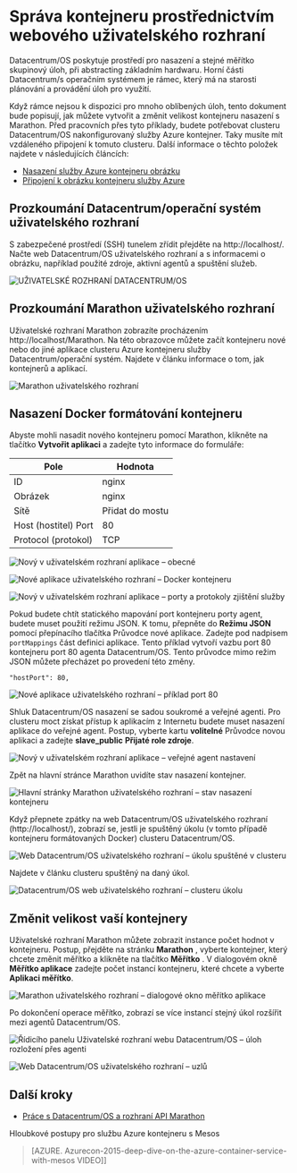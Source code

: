 <properties
   pageTitle="Azure Správa kontejneru kontejneru služby prostřednictvím webového uživatelského rozhraní | Microsoft Azure"
   description="Nasazení kontejnery ke službě clusteru kontejneru služby Azure pomocí webového Marathon uživatelského rozhraní."
   services="container-service"
   documentationCenter=""
   authors="neilpeterson"
   manager="timlt"
   editor=""
   tags="acs, azure-container-service"
   keywords="Docker, kontejnerů, Micro služby, Mesos, Azure"/>

<tags
   ms.service="container-service"
   ms.devlang="na"
   ms.topic="get-started-article"
   ms.tgt_pltfrm="na"
   ms.workload="na"
   ms.date="09/19/2016"
   ms.author="timlt"/>

# <a name="container-management-through-the-web-ui"></a>Správa kontejneru prostřednictvím webového uživatelského rozhraní

Datacentrum/OS poskytuje prostředí pro nasazení a stejné měřítko skupinový úloh, při abstracting základním hardwaru. Horní části Datacentrum/s operačním systémem je rámec, který má na starosti plánování a provádění úloh pro využití.

Když rámce nejsou k dispozici pro mnoho oblíbených úloh, tento dokument bude popisují, jak můžete vytvořit a změnit velikost kontejneru nasazení s Marathon. Před pracovních přes tyto příklady, budete potřebovat clusteru Datacentrum/OS nakonfigurovaný služby Azure kontejner. Taky musíte mít vzdáleného připojení k tomuto clusteru. Další informace o těchto položek najdete v následujících článcích:

- [Nasazení služby Azure kontejneru obrázku](container-service-deployment.md)
- [Připojení k obrázku kontejneru služby Azure](container-service-connect.md)

## <a name="explore-the-dcos-ui"></a>Prozkoumání Datacentrum/operační systém uživatelského rozhraní

S zabezpečené prostředí (SSH) tunelem zřídit přejděte na http://localhost/. Načte web Datacentrum/OS uživatelského rozhraní a s informacemi o obrázku, například použité zdroje, aktivní agentů a spuštění služeb.

![UŽIVATELSKÉ ROZHRANÍ DATACENTRUM/OS](media/dcos/dcos2.png)

## <a name="explore-the-marathon-ui"></a>Prozkoumání Marathon uživatelského rozhraní

Uživatelské rozhraní Marathon zobrazíte procházením http://localhost/Marathon. Na této obrazovce můžete začít kontejneru nové nebo do jiné aplikace clusteru Azure kontejneru služby Datacentrum/operační systém. Najdete v článku informace o tom, jak kontejnerů a aplikací.  

![Marathon uživatelského rozhraní](media/dcos/dcos3.png)

## <a name="deploy-a-docker-formatted-container"></a>Nasazení Docker formátování kontejneru

Abyste mohli nasadit nového kontejneru pomocí Marathon, klikněte na tlačítko **Vytvořit aplikaci** a zadejte tyto informace do formuláře:

Pole           | Hodnota
----------------|-----------
ID              | nginx
Obrázek           | nginx
Sítě         | Přidat do mostu
Host (hostitel) Port       | 80
Protocol (protokol)        | TCP

![Nový v uživatelském rozhraní aplikace – obecné](media/dcos/dcos4.png)

![Nové aplikace uživatelského rozhraní – Docker kontejneru](media/dcos/dcos5.png)

![Nový v uživatelském rozhraní aplikace – porty a protokoly zjištění služby](media/dcos/dcos6.png)

Pokud budete chtít statického mapování port kontejneru porty agent, budete muset použití režimu JSON. K tomu, přepněte do **Režimu JSON** pomocí přepínacího tlačítka Průvodce nové aplikace. Zadejte pod nadpisem `portMappings` část definici aplikace. Tento příklad vytvoří vazbu port 80 kontejneru port 80 agenta Datacentrum/OS. Tento průvodce mimo režim JSON můžete přecházet po provedení této změny.

```none
"hostPort": 80,
```

![Nové aplikace uživatelského rozhraní – příklad port 80](media/dcos/dcos13.png)

Shluk Datacentrum/OS nasazení se sadou soukromé a veřejné agenti. Pro clusteru moct získat přístup k aplikacím z Internetu budete muset nasazení aplikace do veřejné agent. Postup, vyberte kartu **volitelné** Průvodce novou aplikaci a zadejte **slave_public** **Přijaté role zdroje**.

![Nový v uživatelském rozhraní aplikace – veřejné agent nastavení](media/dcos/dcos14.png)

Zpět na hlavní stránce Marathon uvidíte stav nasazení kontejner.

![Hlavní stránky Marathon uživatelského rozhraní – stav nasazení kontejneru](media/dcos/dcos7.png)

Když přepnete zpátky na web Datacentrum/OS uživatelského rozhraní (http://localhost/), zobrazí se, jestli je spuštěný úkolu (v tomto případě kontejneru formátovaných Docker) clusteru Datacentrum/OS.

![Web Datacentrum/OS uživatelského rozhraní – úkolu spuštěné v clusteru](media/dcos/dcos8.png)

Najdete v článku clusteru spuštěný na daný úkol.

![Datacentrum/OS web uživatelského rozhraní – clusteru úkolu](media/dcos/dcos9.png)

## <a name="scale-your-containers"></a>Změnit velikost vaší kontejnery

Uživatelské rozhraní Marathon můžete zobrazit instance počet hodnot v kontejneru. Postup, přejděte na stránku **Marathon** , vyberte kontejner, který chcete změnit měřítko a klikněte na tlačítko **Měřítko** . V dialogovém okně **Měřítko aplikace** zadejte počet instancí kontejneru, které chcete a vyberte **Aplikaci měřítko**.

![Marathon uživatelského rozhraní – dialogové okno měřítko aplikace](media/dcos/dcos10.png)

Po dokončení operace měřítko, zobrazí se více instancí stejný úkol rozšířit mezi agentů Datacentrum/OS.

![Řídicího panelu Uživatelské rozhraní webu Datacentrum/OS – úloh rozložení přes agenti](media/dcos/dcos11.png)

![Web Datacentrum/OS uživatelského rozhraní – uzlů](media/dcos/dcos12.png)

## <a name="next-steps"></a>Další kroky

- [Práce s Datacentrum/OS a rozhraní API Marathon](container-service-mesos-marathon-rest.md)

Hloubkové postupy pro službu Azure kontejneru s Mesos

> [AZURE. Azurecon-2015-deep-dive-on-the-azure-container-service-with-mesos VIDEO]]
